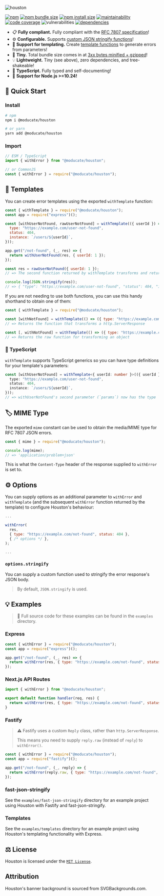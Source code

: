 ![houston](https://user-images.githubusercontent.com/24438483/142631409-107a8c31-b3ea-4db9-959c-2f1c1ba5e844.png)

[![npm](https://img.shields.io/npm/v/@moducate/houston?color=blue)](https://npmjs.com/package/@moducate/houston)
[![npm bundle size](https://img.shields.io/bundlephobia/minzip/@moducate/houston?color=success)](https://bundlephobia.com/package/moducate/houston)
[![npm install size](https://packagephobia.com/badge?p=@moducate/houston)](https://packagephobia.com/result?p=@moducate/houston)
[![maintainability](https://img.shields.io/codeclimate/maintainability/moducate/houston)](https://codeclimate.com/github/moducate/houston)
[![code coverage](https://img.shields.io/codeclimate/coverage/moducate/houston)](https://codeclimate.com/github/moducate/houston)
![vulnerabilities](https://img.shields.io/snyk/vulnerabilities/npm/@moducate/houston)
[![dependencies](https://img.shields.io/badge/dependencies-0-success)](https://www.npmjs.com/package/@moducate/houston?activeTab=dependencies)

- 📋 **Fully compliant.** Fully compliant with the [RFC 7807 specification](https://datatracker.ietf.org/doc/html/rfc7807)!
- ⚙ **Configurable.** Supports [custom JSON stringify functions](#optionsstringify)!
- 📃 **Support for templating.** Create [template functions](#templates) to generate errors from parameters!
- 🐁 **Tiny.** Total bundle size comes in at [3xx bytes minified + gzipped](https://bundlephobia.com/package/moducate/houston)!
- 💡 **Lightweight.** Tiny (see above), zero dependencies, and tree-shakeable!
- 💪 **TypeScript.** Fully typed and self-documenting!
- 🎉 **Support for Node.js >=10.24!**

## 🚀 Quick Start

### Install

```bash
# npm
npm i @moducate/houston

# or yarn
yarn add @moducate/houston
```

### Import

```js
// ESM / TypeScript
import { withError } from "@moducate/houston";

// or CommonJS
const { withError } = require("@moducate/houston");
```

## 📄 Templates

You can create error templates using the exported `withTemplate` function:

```js
const { withTemplate } = require("@moducate/houston");
const app = require("express")();

const [withUserNotFound, rawUserNotFound] = withTemplate(({ userId }) => ({
  type: "https://example.com/user-not-found",
  status: 404,
  instance: `/users/${userId}`,
}));

app.get("/not-found", (_, res) => {
  return withUserNotFound(res, { userId: 1 });
});

const res = rawUserNotFound({ userId: 1 });
// => The second function returned by withTemplate transforms and returns an object (decoupled from http.ServerResponse)

console.log(JSON.stringify(res));
// => { "type": "https://example.com/user-not-found", "status": 404, "instance": "/users/1" }
```

If you are not needing to use both functions, you can use this handy shorthand to obtain one of them:

```js
const { withTemplate } = require("@moducate/houston");

const [withNotFound] = withTemplate(() => ({ type: "https://example.com/not-found", status: 404 }));
// => Returns the function that transforms a http.ServerResponse

const [, withNotFound] = withTemplate(() => ({ type: "https://example.com/not-found", status: 404 }));
// => Returns the raw function for transforming an object
```

### 💪 TypeScript

`withTemplate` supports TypeScript generics so you can have type definitions for your template's parameters:

```ts
const [withUserNotFound] = withTemplate<{ userId: number }>(({ userId }) => ({
  type: "https://example.com/user-not-found",
  status: 404,
  instance: `/users/${userId}`,
}));
// => withUserNotFound's second parameter (`params`) now has the type `{ userId: number }`
```

## 🏷 MIME Type

The exported `mime` constant can be used to obtain the media/MIME type for RFC 7807 JSON errors.

```js
const { mime } = require("@moducate/houston");

console.log(mime);
// => 'application/problem+json'
```

This is what the `Content-Type` header of the response supplied to `withError` is set to.

## ⚙ Options

You can supply options as an additional parameter to `withError` and `withTemplate` (and the subsequent `withError` function
returned by the template) to configure Houston's behaviour:

```js
...

withError(
  res,
  { type: "https://example.com/not-found", status: 404 },
  { /* options */ },
);

...
```

### `options.stringify`

You can supply a custom function used to stringify the error response's JSON body.

> By default, `JSON.stringify` is used.

## 💡 Examples

> 📁 Full source code for these examples can be found in the `examples` directory.

### Express

```js
const { withError } = require("@moducate/houston");
const app = require("express")();

app.get("/not-found", (_, res) => {
  return withError(res, { type: "https://example.com/not-found", status: 404 });
});
```

### Next.js API Routes

```js
import { withError } from "@moducate/houston";

export default function handler(req, res) {
  return withError(res, { type: "https://example.com/not-found", status: 404 });
}
```

### Fastify

> ⚠ Fastify uses a custom `Reply` class, rather than `http.ServerResponse`.
>
> This means you need to supply `reply.raw` (instead of `reply`) to `withError()`.

```js
const { withError } = require("@moducate/houston");
const app = require("fastify")();

app.get("/not-found", (_, reply) => {
  return withError(reply.raw, { type: "https://example.com/not-found", status: 404 });
});
```

### fast-json-stringify

See the `examples/fast-json-stringify` directory for an example project using Houston with Fastify and fast-json-stringify.

### Templates

See the `examples/templates` directory for an example project using Houston's templating functionality with Express.

## ⚖ License

Houston is licensed under the [`MIT License`](LICENSE).

## Attribution

Houston's banner background is sourced from SVGBackgrounds.com.
